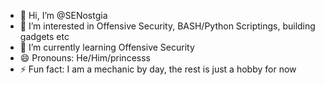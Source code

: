 - 👋 Hi, I’m @SENostgia
- 👀 I’m interested in Offensive Security, BASH/Python Scriptings, building gadgets etc
- 🌱 I’m currently learning Offensive Security
- 😄 Pronouns: He/Him/princesss
- ⚡ Fun fact: I am a mechanic by day, the rest is just a hobby for now

<!---
SENostgia/SENostgia is a ✨ special ✨ repository because its `README.md` (this file) appears on your GitHub profile.
You can click the Preview link to take a look at your changes.
--->
